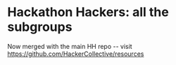 Hackathon Hackers: all the subgroups
====================================

Now merged with the main HH repo -- visit https://github.com/HackerCollective/resources
